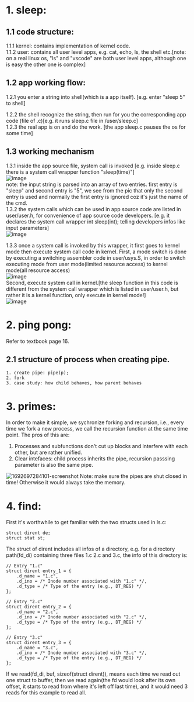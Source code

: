 # 1. sleep:

## 1.1 code structure:
    
1.1.1 kernel: contains implementation of kernel code.  
1.1.2 user: contains all user level apps, e.g. cat, echo, ls, the shell etc.[note: on a real linux os, "ls" and "vscode" are both user level apps, although one is easy the other one is complex]  

## 1.2 app working flow:
1.2.1 you enter a string into shell(which is a app itself). [e.g. enter "sleep 5" to shell]  

1.2.2 the shell recognize the string, then run for you the corresponding app code (file of .c)[e.g. it runs sleep.c file in /user/sleep.c]   
1.2.3 the real app is on and do the work. [the app sleep.c pauses the os for some time]
## 1.3 working mechanism
1.3.1 inside the app source file, system call is invoked [e.g. inside sleep.c there is a system call wrapper function "sleep(time)"]    
![image](https://github.com/youya199/xv6_exercise/assets/94166804/0a3fdc1b-a8fe-4a74-8914-f60c0410cdac)  
note: the input string is parsed into an array of two entries. first entry is "sleep" and second entry is "5", we see from the pic that only the second entry is used and normally the first entry is ignored coz it's just the name of the cmd.  
1.3.2 the system calls which can be used in app source code are listed in user/user.h, for convenience of app source code developers. [e.g. it declares the system call wrapper int sleep(int); telling developers infos like input parameters]   
![image](https://github.com/youya199/xv6_exercise/assets/94166804/7ce74a10-65db-4691-b452-a9d396927927)


1.3.3 once a system call is invoked by this wrapper, it first goes to kernel mode then execute system call code in kernel. 
First, a mode switch is done by executing a switching assembler code in user/usys.S, in order to switch executing mode from user mode(limited resource access) to kernel mode(all resource access)  
![image](https://github.com/youya199/xv6_exercise/assets/94166804/2aab7869-bb88-4416-924f-7575213f6b9f)   
Second, execute system call in kernel.[the sleep function in this code is different from the system call wrapper which is listed in user/user.h, but rather it is a kernel function, only execute in kernel mode!]  
![image](https://github.com/youya199/xv6_exercise/assets/94166804/24535fd8-8927-4914-9b6a-2733a5e3c306)  


# 2. ping pong:
Refer to textbook page 16.  
## 2.1 structure of process when creating pipe.  
```
1. create pipe: pipe(p);  
2. fork
3. case study: how child behaves, how parent behaves
```
# 3. primes:  
In order to make it simple, we sychronize forking and recursion, i.e., every time we fork a new process, we call the recursion function at the same time point. The pros of this are:  
1. Processes and subfunctions don't cut up blocks and interfere with each other, but are rather unified.
2. Clear intefaces: child process inherits the pipe, recursion passsing parameter is also the same pipe.

![1692697284101-screenshot](https://github.com/youya199/xv6_exercise/assets/94166804/5170a461-aa9f-482d-b87e-16beb0e13977)
Note: make sure the pipes are shut closed in time! Otherwise it would always take the memory.  
# 4. find:
First it's worthwhile to get familiar with the two structs used in ls.c:
```
struct dirent de;
struct stat st;
```
The struct of dirent includes all infos of a directory, e.g. for a directory path(fd_di) containing three files 1.c 2.c and 3.c, the info of this directory is:
```
// Entry "1.c"
struct dirent entry_1 = {
    .d_name = "1.c",
    .d_ino = /* Inode number associated with "1.c" */,
    .d_type = /* Type of the entry (e.g., DT_REG) */
};

// Entry "2.c"
struct dirent entry_2 = {
    .d_name = "2.c",
    .d_ino = /* Inode number associated with "2.c" */,
    .d_type = /* Type of the entry (e.g., DT_REG) */
};

// Entry "3.c"
struct dirent entry_3 = {
    .d_name = "3.c",
    .d_ino = /* Inode number associated with "3.c" */,
    .d_type = /* Type of the entry (e.g., DT_REG) */
};
```
If we read(fd_di, buf, sizeof(struct dirent)), means each time we read out one struct to buffer, then we read again(the fd would look after its own offset, it starts to read from where it's left off last time), and it would need 3 reads for this example to read all.
